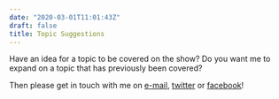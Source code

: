 ```yaml
---
date: "2020-03-01T11:01:43Z"
draft: false
title: Topic Suggestions
---
```


Have an idea for a topic to be covered on the show? Do you want me to expand on a topic that has previously been covered?

Then please get in touch with me on [e-mail](mailto:chris@cloudwithchris.com), [twitter](https://twitter.com/cloudwithchris) or [facebook](https://www.facebook.com/cloudwithchris)!
